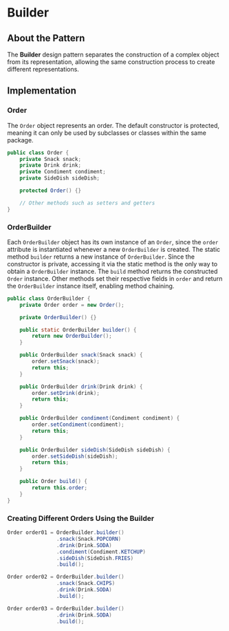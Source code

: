 # Builder

## About the Pattern

The **Builder** design pattern separates the construction of a complex object from its representation, allowing the same construction process to create different representations.

## Implementation

### Order

The `Order` object represents an order. The default constructor is protected, meaning it can only be used by subclasses or classes within the same package.

```java
public class Order {
    private Snack snack;
    private Drink drink;
    private Condiment condiment;
    private SideDish sideDish;

    protected Order() {}

    // Other methods such as setters and getters
}
```

### OrderBuilder

Each `OrderBuilder` object has its own instance of an `Order`, since the `order` attribute is instantiated whenever a new `OrderBuilder` is created. The static method `builder` returns a new instance of `OrderBuilder`. Since the constructor is private, accessing it via the static method is the only way to obtain a `OrderBuilder` instance. The `build` method returns the constructed `Order` instance. Other methods set their respective fields in `order` and return the `OrderBuilder` instance itself, enabling method chaining.

```java
public class OrderBuilder {
    private Order order = new Order();

    private OrderBuilder() {}

    public static OrderBuilder builder() {
        return new OrderBuilder();
    }

    public OrderBuilder snack(Snack snack) {
        order.setSnack(snack);
        return this;
    }

    public OrderBuilder drink(Drink drink) {
        order.setDrink(drink);
        return this;
    }

    public OrderBuilder condiment(Condiment condiment) {
        order.setCondiment(condiment);
        return this;
    }

    public OrderBuilder sideDish(SideDish sideDish) {
        order.setSideDish(sideDish);
        return this;
    }

    public Order build() {
        return this.order;
    }
}
```

### Creating Different Orders Using the Builder

```java
Order order01 = OrderBuilder.builder()
                .snack(Snack.POPCORN)
                .drink(Drink.SODA)
                .condiment(Condiment.KETCHUP)
                .sideDish(SideDish.FRIES)
                .build();

Order order02 = OrderBuilder.builder()
                .snack(Snack.CHIPS)
                .drink(Drink.SODA)
                .build();

Order order03 = OrderBuilder.builder()
                .drink(Drink.SODA)
                .build();
```